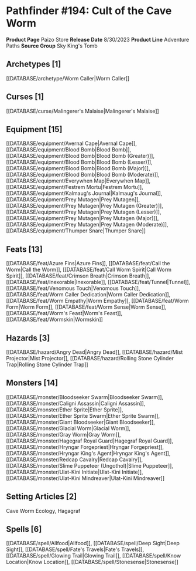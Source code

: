 ﻿---
id: '209'
name: Pathfinder 194. Cult of the Cave Worm
rarity: Common
rus_type_level: null
source: null
trait: null
type: Source

---
# Pathfinder #194: Cult of the Cave Worm

**Product Page** Paizo Store
**Release Date** 8/30/2023
**Product Line** Adventure Paths
**Source Group** Sky King's Tomb

## Archetypes [1]

[[DATABASE/archetype/Worm Caller|Worm Caller]]

## Curses [1]

[[DATABASE/curse/Malingerer's Malaise|Malingerer's Malaise]]

## Equipment [15]

[[DATABASE/equipment/Avernal Cape|Avernal Cape]], [[DATABASE/equipment/Blood Bomb|Blood Bomb]], [[DATABASE/equipment/Blood Bomb|Blood Bomb (Greater)]], [[DATABASE/equipment/Blood Bomb|Blood Bomb (Lesser)]], [[DATABASE/equipment/Blood Bomb|Blood Bomb (Major)]], [[DATABASE/equipment/Blood Bomb|Blood Bomb (Moderate)]], [[DATABASE/equipment/Everywhen Map|Everywhen Map]], [[DATABASE/equipment/Festrem Mortu|Festrem Mortu]], [[DATABASE/equipment/Kalmaug's Journal|Kalmaug's Journal]], [[DATABASE/equipment/Prey Mutagen|Prey Mutagen]], [[DATABASE/equipment/Prey Mutagen|Prey Mutagen (Greater)]], [[DATABASE/equipment/Prey Mutagen|Prey Mutagen (Lesser)]], [[DATABASE/equipment/Prey Mutagen|Prey Mutagen (Major)]], [[DATABASE/equipment/Prey Mutagen|Prey Mutagen (Moderate)]], [[DATABASE/equipment/Thumper Snare|Thumper Snare]]

## Feats [13]

[[DATABASE/feat/Azure Fins|Azure Fins]], [[DATABASE/feat/Call the Worm|Call the Worm]], [[DATABASE/feat/Call Worm Spirit|Call Worm Spirit]], [[DATABASE/feat/Crimson Breath|Crimson Breath]], [[DATABASE/feat/Inexorable|Inexorable]], [[DATABASE/feat/Tunnel|Tunnel]], [[DATABASE/feat/Venomous Touch|Venomous Touch]], [[DATABASE/feat/Worm Caller Dedication|Worm Caller Dedication]], [[DATABASE/feat/Worm Empathy|Worm Empathy]], [[DATABASE/feat/Worm Form|Worm Form]], [[DATABASE/feat/Worm Sense|Worm Sense]], [[DATABASE/feat/Worm's Feast|Worm's Feast]], [[DATABASE/feat/Wormskin|Wormskin]]

## Hazards [3]

[[DATABASE/hazard/Angry Dead|Angry Dead]], [[DATABASE/hazard/Mist Projector|Mist Projector]], [[DATABASE/hazard/Rolling Stone Cylinder Trap|Rolling Stone Cylinder Trap]]

## Monsters [14]

[[DATABASE/monster/Bloodseeker Swarm|Bloodseeker Swarm]], [[DATABASE/monster/Caligni Assassin|Caligni Assassin]], [[DATABASE/monster/Ether Sprite|Ether Sprite]], [[DATABASE/monster/Ether Sprite Swarm|Ether Sprite Swarm]], [[DATABASE/monster/Giant Bloodseeker|Giant Bloodseeker]], [[DATABASE/monster/Glacial Worm|Glacial Worm]], [[DATABASE/monster/Gray Worm|Gray Worm]], [[DATABASE/monster/Hagegraf Royal Guard|Hagegraf Royal Guard]], [[DATABASE/monster/Hryngar Forgepriest|Hryngar Forgepriest]], [[DATABASE/monster/Hryngar King's Agent|Hryngar King's Agent]], [[DATABASE/monster/Redcap Cavalry|Redcap Cavalry]], [[DATABASE/monster/Slime Puppeteer (Ungothol)|Slime Puppeteer]], [[DATABASE/monster/Ulat-Kini Initiate|Ulat-Kini Initiate]], [[DATABASE/monster/Ulat-Kini Mindreaver|Ulat-Kini Mindreaver]]

## Setting Articles [2]

Cave Worm Ecology, Hagagraf

## Spells [6]

[[DATABASE/spell/Allfood|Allfood]], [[DATABASE/spell/Deep Sight|Deep Sight]], [[DATABASE/spell/Fate's Travels|Fate's Travels]], [[DATABASE/spell/Glowing Trail|Glowing Trail]], [[DATABASE/spell/Know Location|Know Location]], [[DATABASE/spell/Stonesense|Stonesense]]